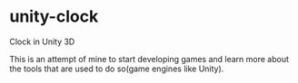 # unity-clock
Clock in Unity 3D

This is an attempt of mine to start developing games and learn more about the tools that are used to do so(game engines like  Unity).

